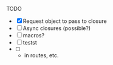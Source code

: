 TODO
- [x] Request object to pass to closure
- [ ] Async closures (possible?)
- [ ] macros?
- [ ] testst
- [ ] * in routes, etc.
